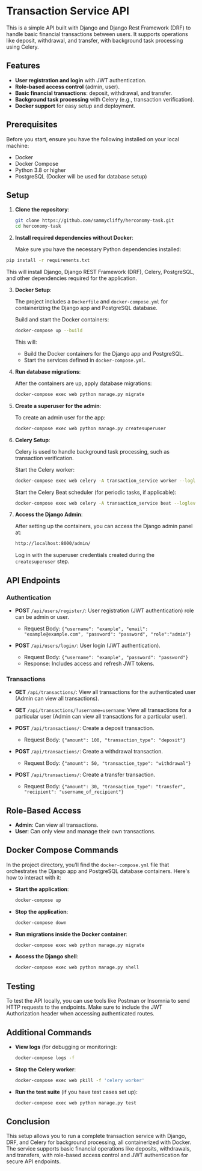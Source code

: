 # Transaction Service API

This is a simple API built with Django and Django Rest Framework (DRF) to handle basic financial transactions between users. It supports operations like deposit, withdrawal, and transfer, with background task processing using Celery.

## Features

- **User registration and login** with JWT authentication.
- **Role-based access control** (admin, user).
- **Basic financial transactions**: deposit, withdrawal, and transfer.
- **Background task processing** with Celery (e.g., transaction verification).
- **Docker support** for easy setup and deployment.

## Prerequisites

Before you start, ensure you have the following installed on your local machine:

- Docker
- Docker Compose
- Python 3.8 or higher
- PostgreSQL (Docker will be used for database setup)

## Setup

1. **Clone the repository**:

   ```bash
   git clone https://github.com/sammycliffy/herconomy-task.git
   cd herconomy-task
   ```

2. **Install required dependencies without Docker**:

   Make sure you have the necessary Python dependencies installed:

```bash
pip install -r requirements.txt
```

This will install Django, Django REST Framework (DRF), Celery, PostgreSQL, and other dependencies required for the application.

3. **Docker Setup**:

   The project includes a `Dockerfile` and `docker-compose.yml` for containerizing the Django app and PostgreSQL database.

   Build and start the Docker containers:

   ```bash
   docker-compose up --build
   ```

   This will:

   - Build the Docker containers for the Django app and PostgreSQL.
   - Start the services defined in `docker-compose.yml`.

4. **Run database migrations**:

   After the containers are up, apply database migrations:

   ```bash
   docker-compose exec web python manage.py migrate
   ```

5. **Create a superuser for the admin**:

   To create an admin user for the app:

   ```bash
   docker-compose exec web python manage.py createsuperuser
   ```

6. **Celery Setup**:

   Celery is used to handle background task processing, such as transaction verification.

   Start the Celery worker:

   ```bash
   docker-compose exec web celery -A transaction_service worker --loglevel=info
   ```

   Start the Celery Beat scheduler (for periodic tasks, if applicable):

   ```bash
   docker-compose exec web celery -A transaction_service beat --loglevel=info
   ```

7. **Access the Django Admin**:

   After setting up the containers, you can access the Django admin panel at:

   ```bash
   http://localhost:8000/admin/
   ```

   Log in with the superuser credentials created during the `createsuperuser` step.

## API Endpoints

### Authentication

- **POST** `/api/users/register/`: User registration (JWT authentication) role can be admin or user.

  - Request Body: `{"username": "example", "email": "example@example.com", "password": "password", "role":"admin"}`

- **POST** `/api/users/login/`: User login (JWT authentication).
  - Request Body: `{"username": "example", "password": "password"}`
  - Response: Includes access and refresh JWT tokens.

### Transactions

- **GET** `/api/transactions/`: View all transactions for the authenticated user (Admin can view all transactions).
- **GET** `/api/transactions/?username=username`: View all transactions for a particular user (Admin can view all transactions for a particular user).

- **POST** `/api/transactions/`: Create a deposit transaction.
  - Request Body: `{"amount": 100, "transaction_type": "deposit"}`
- **POST** `/api/transactions/`: Create a withdrawal transaction.
  - Request Body: `{"amount": 50, "transaction_type": "withdrawal"}`
- **POST** `/api/transactions/`: Create a transfer transaction.
  - Request Body: `{"amount": 30, "transaction_type": "transfer", "recipient": "username_of_recipient"}`

## Role-Based Access

- **Admin**: Can view all transactions.
- **User**: Can only view and manage their own transactions.

## Docker Compose Commands

In the project directory, you’ll find the `docker-compose.yml` file that orchestrates the Django app and PostgreSQL database containers. Here's how to interact with it:

- **Start the application**:

  ```bash
  docker-compose up
  ```

- **Stop the application**:

  ```bash
  docker-compose down
  ```

- **Run migrations inside the Docker container**:

  ```bash
  docker-compose exec web python manage.py migrate
  ```

- **Access the Django shell**:

  ```bash
  docker-compose exec web python manage.py shell
  ```

## Testing

To test the API locally, you can use tools like Postman or Insomnia to send HTTP requests to the endpoints. Make sure to include the JWT Authorization header when accessing authenticated routes.

## Additional Commands

- **View logs** (for debugging or monitoring):

  ```bash
  docker-compose logs -f
  ```

- **Stop the Celery worker**:

  ```bash
  docker-compose exec web pkill -f 'celery worker'
  ```

- **Run the test suite** (if you have test cases set up):

  ```bash
  docker-compose exec web python manage.py test
  ```

## Conclusion

This setup allows you to run a complete transaction service with Django, DRF, and Celery for background processing, all containerized with Docker. The service supports basic financial operations like deposits, withdrawals, and transfers, with role-based access control and JWT authentication for secure API endpoints.

